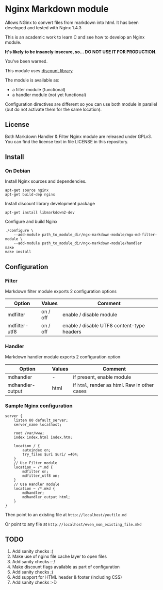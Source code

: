 # Nginx Markdown module

Allows NGinx to convert files from markdown into html.
It has been developed and tested with Nginx 1.4.3

This is an academic work to learn C and see how to develop an Nginx module.

__It's likely to be insanely insecure, so... **DO NOT USE IT FOR PRODUCTION**.__

You've been warned.

This module uses [discount library](http://www.pell.portland.or.us/~orc/Code/discount/)

The module is available as:

- a filter module (functional)
- a handler module (not yet functional)

Configuration directives are different so you can use both module in parallel
(but do not activate them for the same location).

## License

Both Markdown Handler & Filter Nginx module are released under GPLv3.
You can find the license text in file LICENSE in this repository.

## Install

### On Debian

Install Nginx sources and dependencies.

    apt-get source nginx
    apt-get build-dep nginx

Install discount library development package

    apt-get install libmarkdown2-dev

Configure and build Nginx

    ./configure \
        --add-module path_to_module_dir/ngx-markdown-module/ngx-md-filter-module \
        --add-module path_to_module_dir/ngx-markdown-module/handler
    make
    make install

## Configuration

### Filter

Markdown filter module exports 2 configuration options

| Option        | Values   | Comment                                    |
|---------------|----------|--------------------------------------------|
| mdfilter      | on / off | enable / disable module                    |
| mdfilter-utf8 | on / off | enable / disable UTF8 content-type headers |

### Handler

Markdown handler module exports 2 configuration option

| Option           | Values   | Comment                                       |
|------------------|----------|-----------------------------------------------|
| mdhandler        | -        | if present, enable module                     |
| mdhandler-output | html     | if `html`, render as html. Raw in other cases |

### Sample Nginx configuration

    server {
        listen 80 default_server;
        server_name localhost;

        root /var/www;
        index index.html index.htm;

        location / {
            autoindex on;
            try_files $uri $uri/ =404;
        }
        // Use Filter module
        location ~ /*.md {
            mdfilter on;
            mdfilter_utf8 on;
        }
        // Use Handler module
        location ~ /*.mkd {
            mdhandler;
            mdhandler_output html;
        }
    }

Then point to an existing file at `http://localhost/youfile.md`

Or point to any file at `http://localhost/even_non_existing_file.mkd`

## TODO

1. Add sanity checks :(
2. Make use of nginx file cache layer to open files
3. Add sanity checks :-/
4. Make discount flags available as part of configuration
5. Add sanity checks ;)
6. Add support for HTML header & footer (including CSS)
7. Add sanity checks :-D
